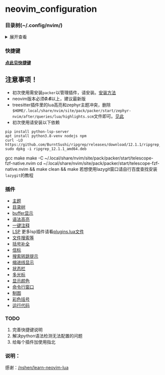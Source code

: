 # neovim_configuration  

### 目录树(~/.config/nvim/)  
<details>
<summary>展开查看</summary>
<pre><code>
.
├── docs
│   ├── Comment.md
│   ├── keybindings.md
│   └── packer.md
├── init.vim
├── lua
│   ├── basic.lua
│   ├── keybindings.lua
│   ├── lsp
│   │   ├── java.lua
│   │   ├── lua.lua
│   │   ├── nvim-cmp.lua
│   │   ├── python.lua
│   │   └── setup.lua
│   ├── plugin-config
│   │   ├── bufferline.lua
│   │   ├── Comment.lua
│   │   ├── galaxyline.lua
│   │   ├── indent_blankline.lua
│   │   ├── lsp-colors.lua
│   │   ├── lualine.lua
│   │   ├── nvim-autopairs.lua
│   │   ├── nvim-colorizer.lua
│   │   ├── nvim-tree.lua
│   │   ├── nvim-treesitter.lua
│   │   ├── rainbow.lua
│   │   ├── telescope.lua
│   │   ├── toggleterm.lua
│   │   └── venn.lua
│   └── plugins.lua
├── plugin
│   └── packer_compiled.lua
├── private_init.lua
└── README.md
</code></pre>
</details>


### 快捷键
**[点此见快捷键](./docs/keybindings.md)**  


## 注意事项！
* 初次使用需安装`packer`以管理插件，请安装。[安装方法](./docs/packer.md) 
* neovim版本必须***0.6***以上，建议最新版  
* treesitter插件里的lua高亮和zephyr主题冲突，删除`$HOME/.local/share/nvim/site/pack/packer/start/zephyr-nvim/after/queries/lua/highlights.scm`文件即可。[见此](https://github.com/nvim-treesitter/nvim-treesitter/issues/2435)
* 初次使用请安装以下依赖
```
pip install python-lsp-server  
apt install python3.8-venv nodejs npm
curl -LO
https://github.com/BurntSushi/ripgrep/releases/download/12.1.1/ripgrep_12.1.1_amd64.deb
sudo dpkg -i ripgrep_12.1.1_amd64.deb
 ```
gcc
make
make -C ~/.local/share/nvim/site/pack/packer/start/telescope-fzf-native.nvim
cd ~/.local/share/nvim/site/pack/packer/start/telescope-fzf-native.nvim && make clean && make
 若想使用lazygit窗口请自行百度查找安装`lazygit`的教程


### 插件
* [主题](https://github.com/glepnir/zephyr-nvim)
* [目录树](https://github.com/kyazdani42/nvim-tree.lua)
* [buffer显示](https://github.com/akinsho/bufferline.nvim)
* [语法高亮](https://github.com/nvim-treesitter/nvim-treesitter)
* [一键注释](https://github.com/numToStr/Comment.nvim)
* [LSP](https://github.com/neovim/nvim-lspconfig)  更多lsp插件请看[plugins.lua文件](./lua/plugins.lua)
* [文件搜索等](https://github.com/nvim-telescope/telescope.nvim)
* [括号补全](https://github.com/windwp/nvim-autopairs) 
* [信标](https://github.com/danilamihailov/beacon.nvim) 
* [搜索转跳提示](https://github.com/inside/vim-search-pulse) 
* [缩进线显示](https://github.com/lukas-reineke/indent-blankline.nvim) 
* [状态栏](https://github.com/nvim-lualine/lualine.nvim) 
* [多光标](https://github.com/mg979/vim-visual-multi) 
* [显示颜色](https://github.com/norcalli/nvim-colorizer.lua) 
* [命令行窗口](https://github.com/akinsho/toggleterm.nvim) 
* [制图](https://github.com/jbyuki/venn.nvim) 
* [彩色括号](https://github.com/luochen1990/rainbow) 
* [运行代码](https://github.com/michaelb/sniprun)
<!-- * [](https://github.com/)  -->
<!-- * [](https://github.com/)  -->
<!-- * [](https://github.com/)  -->
<!-- * [](https://github.com/)  -->
<!-- * [](https://github.com/)  -->
<!-- * [](https://github.com/)  -->
<!-- * [](https://github.com/)  -->
<!-- * [](https://github.com/)  -->
<!-- * [](https://github.com/)  -->

### TODO
1. 完善快捷键说明
2. 解决python语法检测无法配置的问题
3. 给每个插件加使用指北

### 说明：
感谢：[/nshen/learn-neovim-lua](https://github.com/nshen/learn-neovim-lua)
